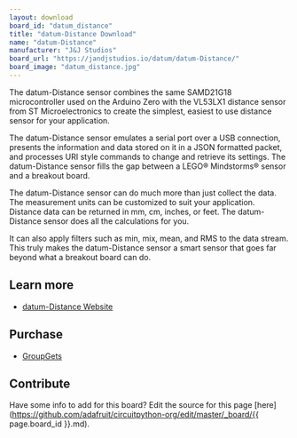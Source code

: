 ```yaml
---
layout: download
board_id: "datum_distance"
title: "datum-Distance Download"
name: "datum-Distance"
manufacturer: "J&J Studios"
board_url: "https://jandjstudios.io/datum/datum-Distance/"
board_image: "datum_distance.jpg"
---
```


The datum-Distance sensor combines the same SAMD21G18 microcontroller used on the Arduino Zero with the VL53LX1 distance sensor from ST Microelectronics to create the simplest, easiest to use distance sensor for your application.

The datum-Distance sensor emulates a serial port over a USB connection, presents the information and data stored on it in a JSON formatted packet, and processes URI style commands to change and retrieve its settings. The datum-Distance sensor fills the gap between a LEGO® Mindstorms® sensor and a breakout board.

The datum-Distance sensor can do much more than just collect the data. The measurement units can be customized to suit your application. Distance data can be returned in mm, cm, inches, or feet. The datum-Distance sensor does all the calculations for you.

It can also apply filters such as min, mix, mean, and RMS to the data stream. This truly makes the datum-Distance sensor a smart sensor that goes far beyond what a breakout board can do. 

## Learn more
* [datum-Distance Website](https://jandjstudios.io/datum/datum-Distance/)

## Purchase
* [GroupGets](https://groupgets.com/campaigns/568-datum-distance)

## Contribute

Have some info to add for this board? Edit the source for this page [here](https://github.com/adafruit/circuitpython-org/edit/master/_board/{{ page.board_id }}.md).

